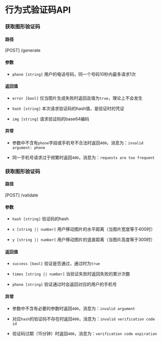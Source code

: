# 行为式验证码API

### 获取图形验证码

#### 路径

[POST] /generate

#### 参数

* `phone [string]` 用户的电话号码，同一个号码10秒内最多请求1次

#### 返回值

* `error [bool]` 仅当图片生成失败时返回且值为`true`，理论上不会发生

* `hash [string]` 本次请求验证码的hash值，是验证时的凭证

* `img [string]` 请求验证码的base64编码

#### 异常

* 参数中不含有`phone`字段或手机号不合法时返回`400`，消息为：`invalid argument: phone`

* 同一手机号请求过于频繁时返回`400`，消息为：`requests are too frequent`

### 获取图形验证码

#### 路径

[POST] /validate

#### 参数

* `hash [string]` 验证码的hash

* `x [string || number]` 用户移动图片的水平距离（当图片宽度等于400时）

* `y [string || number]` 用户移动图片的竖直距离（当图片高度等于300时）

#### 返回值

* `success [bool]` 验证是否通过，通过时为`true`

* `times [string || number]` 当验证失败时返回失败的累计次数

* `phone [string]` 验证通过时会返回对应的用户的手机号

#### 异常

* 参数中不含有必要的参数时返回`400`，消息为：`invalid argument`

* 对应`hash`的验证码不存在时返回`400`，消息为：`invalid verification code id`

* 验证码过期（15分钟）时返回`400`，消息为：`verification code expiration`
